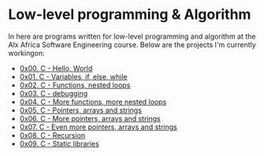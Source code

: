 # **Low-level programming & Algorithm**                                        
In here are programs written for low-level programming and algorithm at the Alx Africa Software Engineering course. Below are the projects I'm currently workingon:
 - [0x00. C - Hello, World](https://github.com/KingDee715/alx-low_level_programming/tree/main/0x00-hello_world)
 - [0x01. C - Variables, if, else, while](https://github.com/KingDee715/alx-low_level_programming/tree/main/0x01-variables_if_else_while)
 - [0x02. C - Functions, nested loops](https://github.com/KingDee715/alx-low_level_programming/tree/main/0x02-functions_nested_loops)
 - [0x03. C - debugging](https://github.com/KingDee715/alx-low_level_programming/tree/main/0x03-debugging)
 - [ 0x04. C - More functions, more nested loops](https://github.com/KingDee715/alx-low_level_programming/tree/main/0x04-more_functions_nested_loops)
 - [0x05. C - Pointers, arrays and strings](https://github.com/KingDee715/alx-low_level_programming/tree/main/0x05-pointers_arrays_strings)
 - [0x06. C - More pointers, arrays and strings](https://github.com/KingDee715/alx-low_level_programming/tree/main/0x06-pointers_arrays_strings)
 - [0x07. C - Even more pointers, arrays and strings](https://github.com/KingDee715/alx-low_level_programming/tree/main/0x07-pointers_arrays_strings)
 - [0x08. C - Recursion](https://github.com/KingDee715/alx-low_level_programming/tree/main/0x08-recursion)
 - [0x09. C - Static libraries]()
